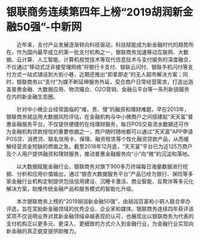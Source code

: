 # 银联商务连续第四年上榜“2019胡润新金融50强”-中新网

　　近年来，支付产业发展逐渐转向科技驱动，科技赋能成为新金融时代的趋势所在。作为国内最早成立的第一批支付机构之一，银联商务加速移动互联网、大数据、云计算、人工智能、计算机视觉技术等现代信息技术与支付服务的深度融合，不仅通过“移动式泛非接受理网络”将银行卡支付、银联云闪付、银联手机闪付等支付方式一站式铺设到大街小巷，近期还推出“即拿即走”的无人超市解决方案；同时，银联商务以“支付”为媒不断延伸服务外延，契合商户日常经营需求，打造出涵盖普惠金融、大数据应用、物流撮合、O2O营销、金融云平台等一系列新锐服务在内的新金融生态圈。

　　针对中小微企业经常面临的“难、贵、慢”的融资和理财难题，早在2013年，银联商务就运用大数据风险评估，在金融机构与中小微商户之间搭建起“天天富”普惠金融服务平台，不仅提供便捷的在线理财服务，每日POS交易流水数据还可作为金融机构贷款授信的重要依据之一，商户随时随地都可以通过“天天富”APP申请POS贷、消费贷、联名信用卡、保理、融资租赁等个性化融资贷款产品，从而缓解经营资金短缺的燃眉之急。截至2018年12月底，“天天富”平台已为近125万商户及个人用户提供融资和理财服务，推动普惠金融服务向“小”向“微”的沉淀和落地。

　　以大数据赋能金融行业，银联商务对旗下900多万终端每日海量数据进行挖掘、分析和应用价值输出，通过“银杏大数据服务平台”产品已经为银行、保险等多家金融行业机构定制提供包括信用建设、沉睡卡激活、商业智能、反欺诈等多元化解决方案，助推传统金融产品和服务模式的智能化升级。

　　本次银联商务上榜的“2019胡润新金融50强”，由胡润百富和小铜人联合举办评选，旨在奖励新金融领域的优秀企业、企业家和媒体。银联商务连续四年获评该奖项不仅说明业界对其新金融领域卓越表现的认可，也展现出以银联商务为代表的支付机构正以更多元、更深入、更细致的方式介入到金融行业，为金融行业实现向新金融的真正蜕变提供助推力。

